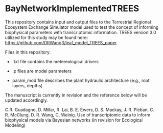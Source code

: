 # BayNetworkImplementedTREES

This repository contains input and output files to the Terrestrial Regional Ecosystem Exchange Simulator model used to test the concept of informing biophysical parameters with transcriptomic information. TREES version 3.0 utilized for this study may be found here: https://github.com/DRWang3/leaf_model_TREES_paper

Files in this repository:

* .txt file contains the metereological drivers

* .p files are model parameters

* param_mod file describes the plant hydraulic architecture (e.g., root layers, depths)

The manuscript is currently in revision and the reference below will be updated accordingly.


C.R. Guadagno, D. Millar, R. Lai, B. E. Ewers, D. S. Mackay, J. R. Pleban, C. R. McClung, D. R. Wang, C. Weinig. Use of transcriptomic data to inform biophysical models via Bayesian networks (in revision for Ecological Modeling)




